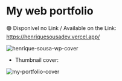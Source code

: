 # My web portfolio

🟢 Disponível no Link / Available on the Link: https://henriquesousadev.vercel.app/


![henrique-sousa-wp-cover](https://user-images.githubusercontent.com/54003876/197404776-9b4d6e05-f85c-40c9-b615-f06d5a83b2ee.png)


- Thumbnail cover: 

![my-portfolio-cover](https://github.com/justhenrique/my-new-webportfolio/assets/54003876/c3f08d5a-638b-4f53-8877-f18c673a98d9)
